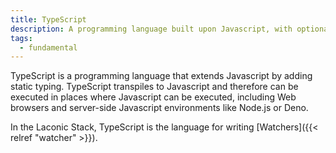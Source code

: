 ```yaml
---
title: TypeScript
description: A programming language built upon Javascript, with optional static typing
tags:
  - fundamental
---
```


TypeScript is a programming language that extends Javascript by adding static typing. TypeScript transpiles to Javascript and therefore can be executed in places where Javascript can be executed, including Web browsers and server-side Javascript environments like Node.js or Deno. 

In the Laconic Stack, TypeScript is the language for writing [Watchers]({{< relref "watcher" >}}).

